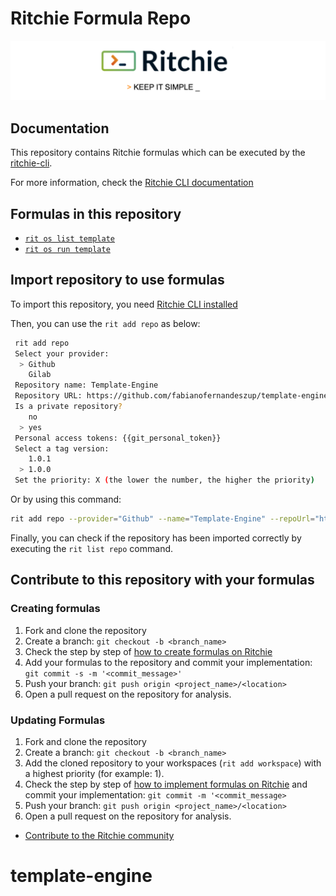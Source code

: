 <!-- markdownlint-disable MD013-->

# Ritchie Formula Repo

![Rit banner](/docs/img/ritchie-banner.png)

## Documentation

This repository contains Ritchie formulas which can be executed by the [ritchie-cli](https://github.com/ZupIT/ritchie-cli).

For more information, check the [Ritchie CLI documentation](https://docs.ritchiecli.io)

## Formulas in this repository

- [`rit os list template`](https://github.com/fabianofernandeszup/template-engine/tree/main/os/list/template)
- [`rit os run template`](https://github.com/fabianofernandeszup/template-engine/tree/main/os/run/template)

## Import repository to use formulas

To import this repository, you need [Ritchie CLI installed](https://docs.ritchiecli.io/getting-started/installation)

Then, you can use the `rit add repo` as below:

```bash
 rit add repo
 Select your provider:
  > Github
    Gilab
 Repository name: Template-Engine
 Repository URL: https://github.com/fabianofernandeszup/template-engine
 Is a private repository?
    no
  > yes
 Personal access tokens: {{git_personal_token}}
 Select a tag version:
    1.0.1
  > 1.0.0
 Set the priority: X (the lower the number, the higher the priority)
```

Or by using this command:

```bash
rit add repo --provider="Github" --name="Template-Engine" --repoUrl="https://github.com/fabianofernandeszup/template-engine" --priority=1 --tag="1.0.0"
```

Finally, you can check if the repository has been imported correctly by executing the `rit list repo` command.

## Contribute to this repository with your formulas

### Creating formulas

1. Fork and clone the repository
2. Create a branch: `git checkout -b <branch_name>`
3. Check the step by step of [how to create formulas on Ritchie](https://docs.ritchiecli.io/tutorials/formulas/how-to-create-formulas)
4. Add your formulas to the repository and commit your implementation: `git commit -s -m '<commit_message>'`
5. Push your branch: `git push origin <project_name>/<location>`
6. Open a pull request on the repository for analysis.

### Updating Formulas

1. Fork and clone the repository
2. Create a branch: `git checkout -b <branch_name>`
3. Add the cloned repository to your workspaces (`rit add workspace`) with a highest priority (for example: 1).
4. Check the step by step of [how to implement formulas on Ritchie](https://docs.ritchiecli.io/tutorials/formulas/how-to-implement-a-formula)
and commit your implementation: `git commit -m '<commit_message>`
5. Push your branch: `git push origin <project_name>/<location>`
6. Open a pull request on the repository for analysis.

- [Contribute to the Ritchie community](https://github.com/ZupIT/ritchie-formulas/blob/master/CONTRIBUTING.md)
# template-engine

